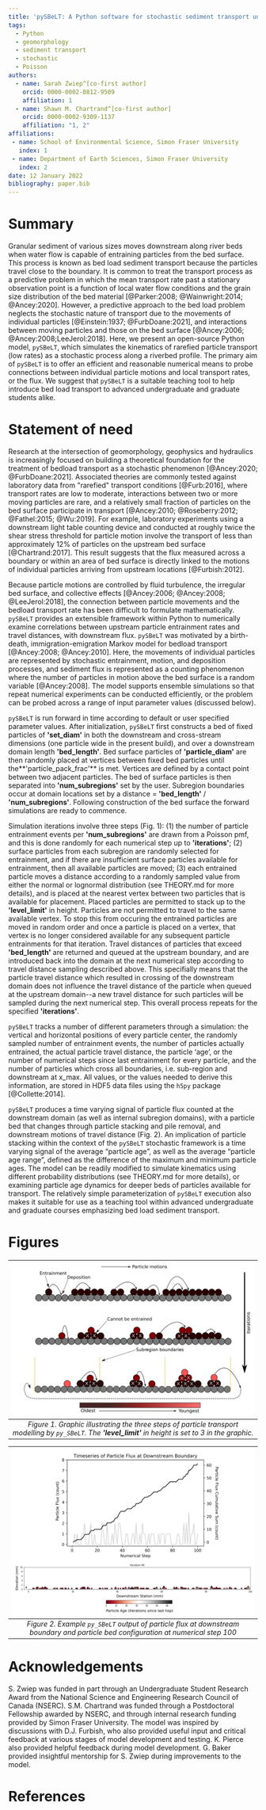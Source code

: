 ```yaml
---
title: 'pySBeLT: A Python software for stochastic sediment transport under rarefied conditions'
tags:
  - Python
  - geomorphology
  - sediment transport
  - stochastic
  - Poisson
authors:
  - name: Sarah Zwiep^[co-first author] 
    orcid: 0000-0002-0812-9509
    affiliation: 1
  - name: Shawn M. Chartrand^[co-first author] 
    orcid: 0000-0002-9309-1137
    affiliation: "1, 2"
affiliations:
 - name: School of Environmental Science, Simon Fraser University
   index: 1
 - name: Department of Earth Sciences, Simon Fraser University
   index: 2
date: 12 January 2022
bibliography: paper.bib
---
```


# Summary

Granular sediment of various sizes moves downstream along river beds when water flow is capable of entraining particles from 
the bed surface. This process is known as bed load sediment transport because the particles travel close to the boundary. 
It is common to treat the transport process as a predictive problem in which the mean transport rate past a stationary 
observation point is a function of local water flow conditions and the grain size distribution of the bed material 
[@Parker:2008; @Wainwright:2014; @Ancey:2020]. However, a predictive approach to the bed load problem neglects the stochastic 
nature of transport due to the movements of individual particles [@Einstein:1937; @FurbDoane:2021], and interactions between
moving particles and those on the bed surface [@Ancey:2006; @Ancey:2008;LeeJerol:2018]. Here, we present an open-source Python model,
`pySBeLT`, which simulates the kinematics of rarefied particle transport (low rates) as a stochastic process along a riverbed profile.
The primary aim of `pySBeLT` is to offer an efficient and reasonable numerical means to probe connections between individual
particle motions and local transport rates, or the flux. We suggest that `pySBeLT` is a suitable teaching tool to help introduce 
bed load transport to advanced undergraduate and graduate students alike.

# Statement of need

Research at the intersection of geomorphology, geophysics and hydraulics is increasingly focused on building 
a theoretical foundation for the treatment of bedload transport as a stochastic phenomenon [@Ancey:2020; 
@FurbDoane:2021]. Associated theories are commonly tested against laboratory data from "rarefied" transport 
conditions [@Furb:2016], where transport rates are low to moderate, interactions between two or more 
moving particles are rare, and a relatively small fraction of particles on the bed surface participate in transport 
[@Ancey:2010; @Roseberry:2012; @Fathel:2015; @Wu:2019]. For example, laboratory experiments 
using a downstream light table counting device and conducted at roughly twice the shear stress threshold for particle motion involve 
the transport of less than approximately 12% of particles on the upstream bed surface [@Chartrand:2017]. This result 
suggests that the flux measured across a boundary or within an area of bed surface is directly linked to the motions 
of individual particles arriving from upstream locations [@Furbish:2012]. 

Because particle motions are controlled by fluid turbulence, the irregular bed surface, and collective effects 
[@Ancey:2006; @Ancey:2008; @LeeJerol:2018], the connection between particle movements and the bedload 
transport rate has been difficult to formulate mathematically. `pySBeLT` provides an extensible framework within 
Python to numerically examine correlations between upstream particle entrainment rates and travel distances, with downstream 
flux. `pySBeLT` was motivated by a birth-death, immigration-emigration Markov model for bedload transport [@Ancey:2008; @Ancey:2010]. 
Here, the movements of individual particles are represented by stochastic entrainment, motion, and deposition processes, and sediment 
flux is represented as a counting phenomenon where the number of particles in motion above the bed surface is a random 
variable [@Ancey:2008]. The model supports ensemble simulations so that repeat numerical experiments can be conducted efficiently,
or the problem can be probed across a range of input parameter values (discussed below).

`pySBeLT` is run forward in time according to default or user specified parameter values. After initialization, `pySBeLT` first constructs
a bed of fixed particles of **'set_diam'** in both the downstream and cross-stream dimensions (one particle wide in the present build), 
and over a downstream domain length **'bed_length'**. Bed surface particles of **'particle_diam'** are then randomly placed at vertices 
between fixed bed particles until the**'particle_pack_frac'** is met. Vertices are defined by a contact point between two adjacent particles. 
The bed of surface particles is then separated into **'num_subregions'** set by the user. Subregion boundaries occur at domain 
locations set by a distance = **'bed_length'** / **'num_subregions'**. Following construction of the bed surface the forward simulations are
ready to commence. 

Simulation iterations involve three steps (Fig. 1): (1) the number of particle entrainment events per **'num_subregions'** are drawn from a Poisson pmf, 
and this is done randomly for each numerical step up to **'iterations'**; (2) surface particles from each subregion are randomly selected 
for entrainment, and if there are insufficient surface particles available for entrainment, then all available particles are moved; (3) each 
entrained particle moves a distance according to a randomly sampled value from either the normal or lognormal distribution (see THEORY.md for more 
details), and is placed at the nearest vertex between two particles that is available for placement. Placed particles are permitted to stack up to the
**'level_limit'** in height. Particles are not permitted to travel to the same available vertex. To stop this from occuring the entrained particles are
moved in random order and once a particle is placed on a vertex, that vertex is no longer considered available for any subsequent particle entrainments
for that iteration. Travel distances of particles that exceed **'bed_length'** are returned and queued at the upstream boundary, and are introduced back
into the domain at the next numerical step according to travel distance sampling described above. This specifially means that the particle travel
distance which resulted in crossing of the downstream domain does not influence the travel distance of the particle when queued at the upstream
domain--a new travel distance for such particles will be sampled during the next numerical step. This overall process repeats for the specified
**'iterations'**.

`pySBeLT` tracks a number of different parameters through a simulation: the vertical and horizontal positions of every particle center, 
the randomly sampled number of entrainment events, the number of particles actually entrained, the actual particle travel distance, 
the particle ‘age’, or the number of numerical steps since last entrainment for every particle, and the number of particles which cross all boundaries,
i.e. sub-region and downstream at x_max. All values, or the values needed to derive this information, are stored in HDF5 data files using the `h5py` 
package [@Collette:2014]. 

`pySBeLT` produces a time varying signal of particle flux counted at the downstream domain (as well as internal subregion domains), with a particle 
bed that changes through particle stacking and pile removal, and downstream motions of travel distance (Fig. 2). An implication of particle 
stacking within the context of the `pySBeLT` stochastic framework is a time varying signal of the average “particle age”, as well as the 
average “particle age range”, defined as the difference of the maximum and minimum particle ages. The model can be readily modified to simulate 
kinematics using different probability distributions (see THEORY.md for more details), or examining particle age dynamics for deeper beds of particles
available for transport. The relatively simple parameterization of `pySBeLT` execution also makes it suitable for use as a teaching tool within advanced
undergraduate and graduate courses emphasizing bed load sediment transport.

# Figures

|![Image](../paper/figures/Figure1.png)
|:--:| 
| *Figure 1. Graphic illustrating the three steps of particle transport modelling by `py_SBeLT`. The **'level_limit'** in height is set to 3 in the graphic.* |

|![Image](../paper/figures/Figure2.png)
|:--:| 
| *Figure 2. Example `py_SBeLT` output of particle flux at downstream boundary and particle bed configuration at numerical step 100* |

# Acknowledgements

S. Zwiep was funded in part through an Undergraduate Student Research Award from the 
National Science and Engineering Research Council of Canada (NSERC). S.M. Chartrand was 
funded through a Postdoctoral Fellowship awarded by NSERC, and through internal research 
funding provided by Simon Fraser University. The model was inspired by discussions with 
D.J. Furbish, who also provided useful input and critical feedback at various stages 
of model development and testing. K. Pierce also provided helpful feedback during model 
development. G. Baker provided insightful mentorship for S. Zwiep during improvements to the model.

# References

